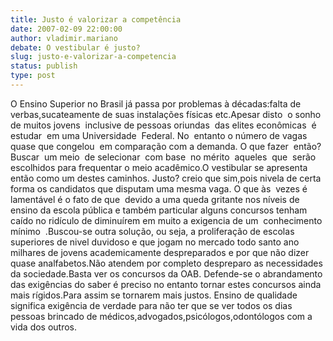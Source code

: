 ```yaml
---
title: Justo é valorizar a competência
date: 2007-02-09 22:00:00
author: vladimir.mariano
debate: O vestibular é justo?
slug: justo-e-valorizar-a-competencia
status: publish 
type: post
---
```


O Ensino Superior no Brasil já passa por problemas à décadas:falta de verbas,sucateamente de suas instalações físicas etc.Apesar disto  o sonho de muitos jovens  inclusive de pessoas oriundas  das elites econômicas  é  estudar  em uma Universidade  Federal. No  entanto o número de vagas  quase que congelou  em comparação com a demanda. O que fazer  então?Buscar  um meio  de selecionar  com base  no mérito  aqueles  que  serão  escolhidos para frequentar o meio acadêmico.O vestibular se apresenta então como um destes caminhos. Justo? creio que sim,pois nivela de certa forma os candidatos que disputam uma mesma vaga. O que às  vezes é lamentável é o fato de que  devido a uma queda gritante nos níveis de ensino da escola pública e também particular alguns concursos tenham caído no ridículo de diminuírem em muito a exigencia de um  conhecimento mínimo  .Buscou-se outra solução, ou seja, a proliferação de escolas superiores de nivel duvidoso e que jogam no mercado todo santo ano milhares de jovens academicamente despreparados e por que não dizer quase analfabetos.Não atendem por completo despreparo as necessidades da sociedade.Basta ver os concursos da OAB. Defende-se o abrandamento das exigências do saber é preciso no entanto tornar estes concursos ainda mais rígidos.Para assim se tornarem mais justos. Ensino de qualidade significa exigência de verdade para não ter que se ver todos os dias pessoas brincado de médicos,advogados,psicólogos,odontólogos com a vida dos outros.
